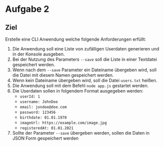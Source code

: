 # Aufgabe 2

## Ziel

Erstelle eine CLI Anwendung welche folgende Anforderungen erfüllt:

1. Die Anwendung soll eine Liste von zufälligen Userdaten generieren und in der Konsole ausgeben.
2. Bei der Nutzung des Parameters `--save` soll die Liste in einer Textdatei gespeichert werden.
3. Wenn nach dem `--save` Parameter ein Dateiname übergeben wird, soll die Datei mit diesem Namen gespeichert werden.
4. Wenn kein Dateiname übergeben wird, soll die Datei `users.txt` heißen.
5. Die Anwendung soll mit dem Befehl `node app.js` gestartet werden.
6. Die Userdaten sollen in folgendem Format ausgegeben werden:
   - `userId: 1`
   - `username: JohnDoe`
   - `email: jondoe@doe.com`
   - `password: 123456`
   - `birthdate: 01.01.1970`
   - `imageUrl: https://example.com/image.jpg`
   - `registeredAt: 01.01.2021`
7. Sollte der Parameter `--save` übergeben werden, sollen die Daten in JSON Form gespeichert werden
